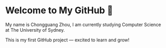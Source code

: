 # Welcome to My GitHub 👋

My name is Chongguang Zhou, I am currently studying Computer Science at The University of Sydney.

This is my first GitHub project — excited to learn and grow!
